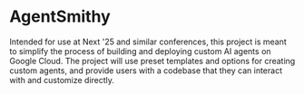 # AgentSmithy
Intended for use at Next '25 and similar conferences, this project is meant to simplify the process of building and deploying custom AI agents on Google Cloud. The project will use preset templates and options for creating custom agents, and provide users with a codebase that they can interact with and customize directly.
